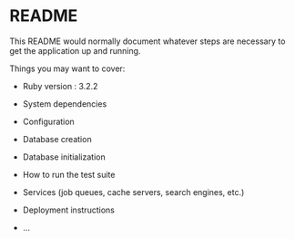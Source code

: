 # README

This README would normally document whatever steps are necessary to get the
application up and running.

Things you may want to cover:

* Ruby version : 3.2.2

* System dependencies

* Configuration

* Database creation

* Database initialization

* How to run the test suite

* Services (job queues, cache servers, search engines, etc.)

* Deployment instructions

* ...
